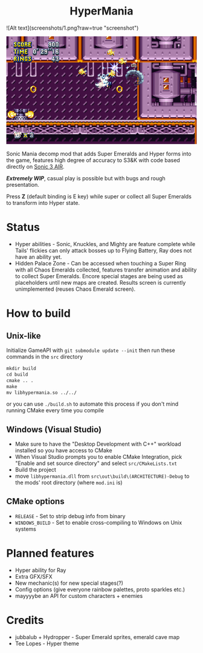 <h1 style="text-align: center;">HyperMania</h1>
![Alt text](screenshots/1.png?raw=true "screenshot")

![Alt text](screenshots/2.png?raw=true "screenshot")

Sonic Mania decomp mod that adds Super Emeralds and Hyper forms into the game, features high degree of accuracy to S3&K with code based directly on [Sonic 3 AIR](https://github.com/Eukaryot/sonic3air).

***Extremely WIP***, casual play is possible but with bugs and rough presentation.

Press **Z** (default binding is E key) while super or collect all Super Emeralds to transform into Hyper state.
# Status
- Hyper abilities - Sonic, Knuckles, and Mighty are feature complete while Tails' flickies can only attack bosses up to Flying Battery,
Ray does not have an ability yet.
- Hidden Palace Zone - Can be accessed when touching a Super Ring with all Chaos Emeralds collected, features transfer animation and ability to collect Super Emeralds.
Encore special stages are being used as placeholders until new maps are created. Results screen is currently unimplemented (reuses Chaos Emerald screen).

# How to build

## Unix-like
Initialize GameAPI with `git submodule update --init` then run these commands in the `src` directory

```
mkdir build
cd build
cmake .. .
make
mv libhypermania.so ../../
```
or you can use `./build.sh` to automate this process if you don't mind running CMake every time you compile

## Windows (Visual Studio)
- Make sure to have the "Desktop Development with C++" workload installed so you have access to CMake
- When Visual Studio prompts you to enable CMake Integration, pick "Enable and set source directory" and select `src/CMakeLists.txt`
- Build the project
- move `libhypermania.dll` from `src\out\build\(ARCHITECTURE)-Debug` to the mods' root directory (where `mod.ini` is)

## CMake options
- `RELEASE` - Set to strip debug info from binary
- `WINDOWS_BUILD` - Set to enable cross-compiling to Windows on Unix systems

# Planned features
+ Hyper ability for Ray
+ Extra GFX/SFX
+ New mechanic(s) for new special stages(?)
+ Config options (give everyone rainbow palettes, proto sparkles etc.)
+ mayyyybe an API for custom characters + enemies

# Credits
+ jubbalub + Hydropper - Super Emerald sprites, emerald cave map
+ Tee Lopes - Hyper theme
